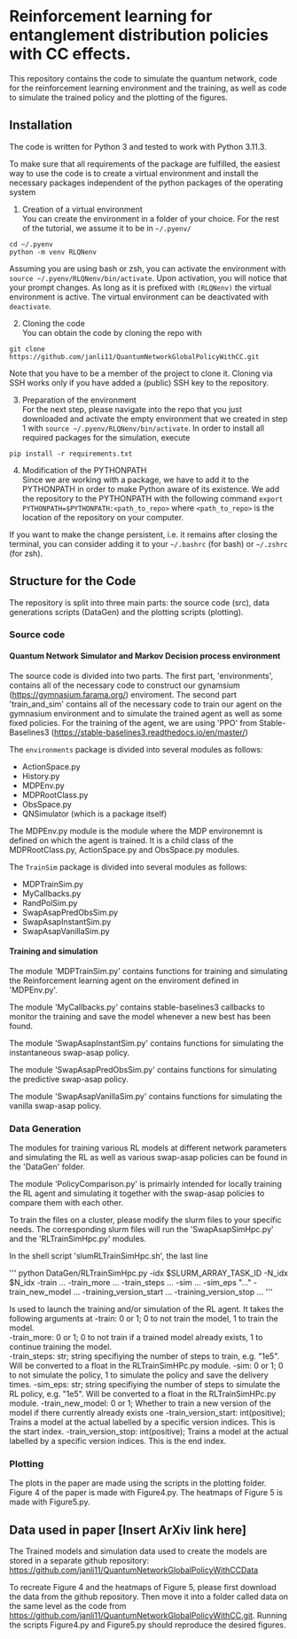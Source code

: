 Reinforcement learning for entanglement distribution policies with CC effects. 
======================================

This repository contains the code to simulate the quantum network, code for the reinforcement learning environment and the training, as well as code to simulate the trained policy and the plotting of the figures. 


## Installation
The code is written for Python 3 and tested to work with Python  3.11.3.

To make sure that all requirements of the package are fulfilled, the easiest way to use the code is to create a virtual environment and install the necessary packages independent of the python packages of the operating system

1. Creation of a virtual environment  
You can create the environment in a folder of your choice. 
For the rest of the tutorial, we assume it to be in `~/.pyenv/`
```
cd ~/.pyenv
python -m venv RLQNenv
```
Assuming you are using bash or zsh, you can activate the environment with `source ~/.pyenv/RLQNenv/bin/activate`.
Upon activation, you will notice that your prompt changes.
As long as it is prefixed with `(RLQNenv)` the virtual environment is active.
The virtual environment can be deactivated with `deactivate`.

2. Cloning the code  
You can obtain the code by cloning the repo with
```
git clone https://github.com/janli11/QuantumNetworkGlobalPolicyWithCC.git
```

Note that you have to be a member of the project to clone it.
Cloning via SSH works only if you have added a (public) SSH key to the repository.

3. Preparation of the environment  
For the next step, please navigate into the repo that you just downloaded and activate the empty environment that we created in step 1 with `source ~/.pyenv/RLQNenv/bin/activate`.
In order to install all required packages for the simulation, execute
```
pip install -r requirements.txt
```

4. Modification of the PYTHONPATH  
Since we are working with a package, we have to add it to the PYTHONPATH in order to make Python aware of its existence.
We add the repository to the PYTHONPATH with the following command
```export PYTHONPATH=$PYTHONPATH:<path_to_repo>```
where `<path_to_repo>` is the location of the repository on your computer.

If you want to make the change persistent, i.e. it remains after closing the terminal, you can consider adding it to your `~/.bashrc` (for bash) or `~/.zshrc` (for zsh).

## Structure for the Code

The repository is split into three main parts: the source code (src), data generations scripts (DataGen) and the plotting scripts (plotting).

### Source code

#### Quantum Network Simulator and Markov Decision process environment 

The source code is divided into two parts. The first part, 'environments', contains all of the necessary code to construct our gynamsium (https://gymnasium.farama.org/) enviroment. The second part 'train_and_sim' contains all of the necessary code to train our agent on the gymnasium environment and to simulate the trained agent as well as some fixed policies. For the training of the agent, we are using 'PPO' from Stable-Baselines3 (https://stable-baselines3.readthedocs.io/en/master/)

The `environments` package is divided into several modules as follows:
- ActionSpace.py
- History.py
- MDPEnv.py
- MDPRootClass.py
- ObsSpace.py
- QNSimulator (which is a package itself)

The MDPEnv.py module is the module where the MDP environemnt is defined on which the agent is trained. It is a child class of the MDPRootClass.py, ActionSpace.py and ObsSpace.py modules. 

The `TrainSim` package is divided into several modules as follows:
- MDPTrainSim.py
- MyCallbacks.py
- RandPolSim.py
- SwapAsapPredObsSim.py
- SwapAsapInstantSim.py
- SwapAsapVanillaSim.py

#### Training and simulation 

The module 'MDPTrainSim.py' contains functions for training and simulating the Reinforcement learning agent on the enviroment defined in 'MDPEnv.py'.

The module 'MyCallbacks.py' contains stable-baselines3 callbacks to monitor the training and save the model whenever a new best has been found. 

The module 'SwapAsapInstantSim.py' contains functions for simulating the instantaneous swap-asap policy.

The module 'SwapAsapPredObsSim.py' contains functions for simulating the predictive swap-asap policy. 

The module 'SwapAsapVanillaSim.py' contains functions for simulating the vanilla swap-asap policy. 

### Data Generation

The modules for training various RL models at different network parameters and simulating the RL as well as various swap-asap policies can be found in the 'DataGen' folder. 

The module 'PolicyComparison.py' is primairly intended for locally training the RL agent and simulating it together with the swap-asap policies to compare them with each other. 

To train the files on a cluster, please modify the slurm files to your specific needs. The corresponding slurm files will run the 'SwapAsapSimHpc.py' and the 'RLTrainSimHpc.py' modules.  

In the shell script 'slumRLTrainSimHpc.sh', the last line 

'''
python DataGen/RLTrainSimHpc.py -idx $SLURM_ARRAY_TASK_ID -N_idx $N_idx -train ... -train_more ... -train_steps ... -sim ... -sim_eps "..." -train_new_model ... -training_version_start ... -training_version_stop ...
'''

Is used to launch the training and/or simulation of the RL agent. It takes the following arguments at 
-train: 0 or 1; 0 to not train the model, 1 to train the model.  
-train_more: 0 or 1; 0 to not train if a trained model already exists, 1 to continue training the model.  
-train_steps: str; string specifiying the number of steps to train, e.g. "1e5". Will be converted to a float in the RLTrainSimHPc.py module.
-sim: 0 or 1; 0 to not simulate the policy, 1 to simulate the policy and save the delivery times. 
-sim_eps: str; string specifiying the number of steps to simulate the RL policy, e.g. "1e5". Will be converted to a float in the RLTrainSimHPc.py module.
-train_new_model: 0 or 1; Whether to train a new version of the model if there currently already exists one
-train_version_start: int(positive); Trains a model at the actual labelled by a specific version indices. This is the start index. 
-train_version_stop: int(positive); Trains a model at the actual labelled by a specific version indices. This is the end index. 


### Plotting

The plots in the paper are made using the scripts in the plotting folder. Figure 4 of the paper is made with Figure4.py. The heatmaps of Figure 5 is made with Figure5.py. 


## Data used in paper [Insert ArXiv link here]

The Trained models and simulation data used to create the models are stored in a separate github repository: https://github.com/janli11/QuantumNetworkGlobalPolicyWithCCData

To recreate Figure 4 and the heatmaps of Figure 5, please first download the data from the github repository. Then move it into a folder called data on the same level as the code from https://github.com/janli11/QuantumNetworkGlobalPolicyWithCC.git. Running the scripts Figure4.py and Figure5.py should reproduce the desired figures. 







